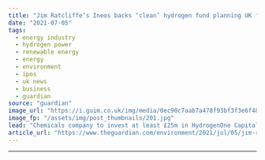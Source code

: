 ```yaml
---
title: "Jim Ratcliffe’s Ineos backs ‘clean’ hydrogen fund planning UK float"
date: "2021-07-05"
tags: 
  - energy industry
  - hydrogen power
  - renewable energy
  - energy
  - environment
  - ipos
  - uk news
  - business
  - guardian
source: "guardian"
image_url: "https://i.guim.co.uk/img/media/0ec90c7aab7a478f93bf3f3e6f486466ba5c7998/21_148_3475_2084/master/3475.jpg?width=460&quality=85&auto=format&fit=max&s=ee2b89596e10df9db26ff1edec5b684d"
image_fp: "/assets/img/post_thumbnails/201.jpg"
lead: "Chemicals company to invest at least £25m in HydrogenOne Capital Growth as it targets green economyThe chemicals company owned by Sir Jim Ratcliffe has agreed to become a cornerstone investor in a new “clean” hydrogen fund that plans to list on the L..."
article_url: "https://www.theguardian.com/environment/2021/jul/05/jim-ratcliffe-ineos-clean-hydrogen-fund-uk-float-hydrogenone-capital-growth"
---
```


---
